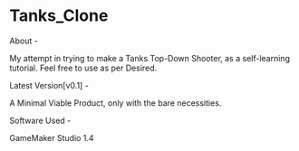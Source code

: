 # Tanks_Clone

About -

My attempt in trying to make a Tanks Top-Down Shooter, as a self-learning tutorial.
Feel free to use as per Desired.


Latest Version[v0.1] -

A Minimal Viable Product, only with the bare necessities.


Software Used -

GameMaker Studio 1.4
